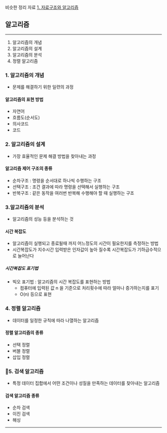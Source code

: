 비슷한 정리 자료
[1. 자료구조와 알고리즘](카테고리%20별%20정리%20노트/티스토리%20글%20백업/자료구조/1.%20자료구조와%20알고리즘.md)


##  알고리즘
---
1. 알고리즘의 개념
2. 알고리즘의 설계
3. 알고리즘의 분석
4. 정렬 알고리즘

### 1. 알고리즘의 개념
- 문제를 해결하기 위한 일련의 과정

#### 알고리즘의 표현 방법
- 자연어
- 흐름도(순서도)
- 의사코드
- 코드

### 2. 알고리즘의 설계
- 가장 효율적인 문제 해결 방법을 찾아내는 과정

#### 알고리즘 제어 구조의 종류
- 순차구조 : 명령을 순서대로 하나씩 수행하는 구조
- 선택구조 : 조건 결과에 따라 명령을 선택해서 실행하는 구조
- 반복구조 : 같은 동작을 여러번 반복해 수행해야 할 때 실행하는 구조

### 3.알고리즘의 분석
- 알고리즘의 성능 등을 분석하는 것

#### 시간 복잡도
- 알고리즘이 실행되고 종료될때 까지 어느정도의 시간이 필요한지를 측정하는 방법
- 시간복잡도가 지수시간 입력받은 인자값이 높아 질수록 시간복잡도가 기하급수적으로 늘어난다

##### 시간복잡도 표기법
- 빅오 표기법 : 알고리즘의 시간 복잡도를 표현하는 방법
	- 컴퓨터에 입력된 값 n 을 기준으로 처리횟수에 따라 얼마나 증가하는지를 표기
	- O(n) 등으로 표현

### 4. 정렬 알고리즘
- 데이터를 일정한 규칙에 따라 나열하는 알고리즘

#### 정렬 알고리즘의 종류
- 선택 정렬
- 버블 정렬
- 삽입 정렬

### 5. 검색 알고리즘
- 특정 데이터 집합에서 어떤 조건이나 성질을 만족하는 데이터를 찾아내는 알고리즘

#### 검색 알고리즘 종류
- 순차 검색
- 이진 검색
- 해싱







--- 



